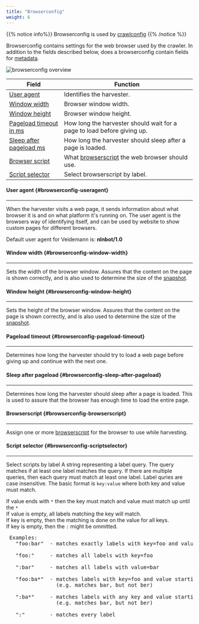 ```yaml
---
title: "Browserconfig"
weight: 6
---
```


{{% notice info%}}
Browserconfig is used by [crawlconfig](../crawlconfig)
{{% /notice %}}  


Browserconfig contains settings for  the web browser used by the crawler. In addition to the fields described below,
does a browserconfig contain fields for [metadata](../#veidemann-meta).


![browserconfig overview](/img/browserconfig/veidemann_dashboard_browserconfig_overview.png)


 Field                                                         | Function
---------------------------------------------------------------|--------------------------------------------------------
[User agent](#browserconfig-useragent)                         | Identifies the harvester.
[Window width](#browserconfig-window-width)                    | Browser window width.
[Window height](#browserconfig-window-height)                  | Browser window height.
[Pageload timeout in ms](#browserconfig-pageload-timeout)      | How long the harvester should wait for a page to load before giving up.  
[Sleep after pageload ms](#browserconfig-sleep-after-pageload) | How long the harvester should sleep after a page is loaded.
[Browser script](#browserconfig-browserscript)                 | What [browserscript](../browserscript) the web browser should use.
[Script selector](#browserconfig-scriptselector)               | Select browserscript by label.  


#### User agent {#browserconfig-useragent}
-------------------------------------------

When the harvester visits a web page, it sends information about what browser it is and on what platform it's running on.
The user agent is the browsers way of identifying itself, and can be used by website to show custom pages for different
browsers.   

Default user agent for Veidemann is: **nlnbot/1.0**


#### Window width {#browserconfig-window-width}
-----------------------------------------------
Sets the width of the browser window. Assures that the content on the page is shown correctly, and is also used to 
determine the size of the [snapshot](../crawlconfig/#crawlconfig-create-snapshot).

#### Window height {#browserconfig-window-height}
-----------------------------------------------
Sets the height of the browser window. Assures that the content on the page is shown correctly, and is also used to 
determine the size of the [snapshot](../crawlconfig/#crawlconfig-create-snapshot).

#### Pageload timeout {#browserconfig-pageload-timeout}
-------------------------------------------------------
Determines how long the harvester should try to load a web page before giving up and continue with the next one.

#### Sleep after pageload {#browserconfig-sleep-after-pageload}
---------------------------------------------------------------
Determines how long the harvester should sleep after a page is loaded. This is used to assure that the browser has enough
time to load the entire page. 

#### Browserscript {#browserconfig-browserscript}
--------------------------------------------------
Assign one or more  [browserscript](../browserscript) for the browser to use while harvesting.   

#### Script selector {#browserconfig-scriptselector}
----------------------------------------------------
Select scripts by label
A string representing a label query. The query matches if at least one label matches the query.
If there are multiple queries, then each query must match at least one label.
Label quries are case insensitive. The basic format is <code>key:value</code> where both key and value must match.
  
  If value ends with <code>&ast;</code> then the key must match and value must match up until the <code>&ast;</code>  
  If value is empty, all labels matching the key will match.  
  If key is empty, then the matching is done on the value for all keys.  
  If key is empty, then the <code>:</code> might be ommitted.
  
<pre>
 Examples:
   "foo:bar"  - matches exactly labels with key=foo and value=bar  
   
   "foo:"     - matches all labels with key=foo  
   
   ":bar"     - matches all labels with value=bar  
   
   "foo:ba*"  - matches labels with key=foo and value starting with ba 
                (e.g. matches bar, but not ber)  
   
   ":ba*"     - matches labels with any key and value starting with ba
                (e.g. matches bar, but not ber)  
   
   ":"        - matches every label
</pre>